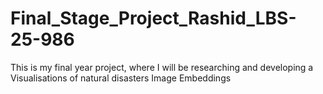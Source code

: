 # Final_Stage_Project_Rashid_LBS-25-986

This is my final year project, where I will be researching and developing a Visualisations of natural disasters Image Embeddings
